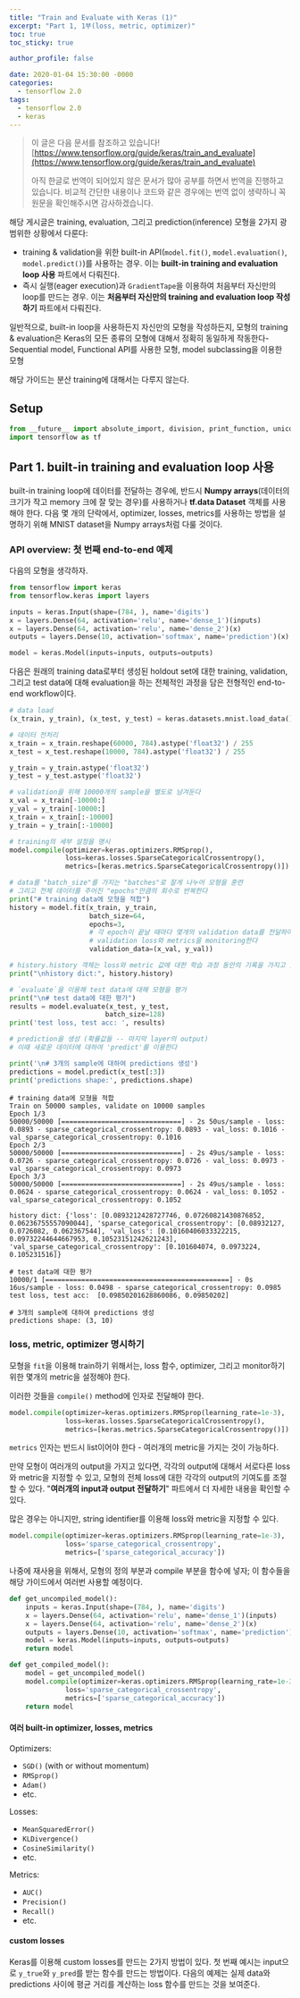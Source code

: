 ```yaml
---
title: "Train and Evaluate with Keras (1)"
excerpt: "Part 1, 1부(loss, metric, optimizer)"
toc: true
toc_sticky: true

author_profile: false

date: 2020-01-04 15:30:00 -0000
categories: 
  - tensorflow 2.0
tags:
  - tensorflow 2.0
  - keras
---
```

> 이 글은 다음 문서를 참조하고 있습니다!
>[https://www.tensorflow.org/guide/keras/train_and_evaluate](https://www.tensorflow.org/guide/keras/train_and_evaluate)
> 
> 아직 한글로 번역이 되어있지 않은 문서가 많아 공부를 하면서 번역을 진행하고 있습니다.
> 비교적 간단한 내용이나 코드와 같은 경우에는 번역 없이 생략하니 꼭 원문을 확인해주시면 감사하겠습니다.

해당 게시글은 training, evaluation, 그리고 prediction(inference) 모형을 2가지 광범위한 상황에서 다룬다:
- training & validation을 위한 built-in API(`model.fit()`, `model.evaluation()`, `model.predict()`)를 사용하는 경우. 이는 **built-in training and evaluation loop 사용** 파트에서 다뤄진다.
- 즉시 실행(eager execution)과 `GradientTape`을 이용하여 처음부터 자신만의 loop를 만드는 경우. 이는 **처음부터 자신만의 training and evaluation loop 작성하기** 파트에서 다뤄진다.

일반적으로, built-in loop을 사용하든지 자신만의 모형을 작성하든지, 모형의 training & evaluation은 Keras의 모든 종류의 모형에 대해서 정확히 동일하게 작동한다- Sequential model, Functional API를 사용한 모형, model subclassing을 이용한 모형

해당 가이드는 분산 training에 대해서는 다루지 않는다.

## Setup
```python
from __future__ import absolute_import, division, print_function, unicode_literals
import tensorflow as tf
```
## Part 1. built-in training and evaluation loop 사용

built-in training loop에 데이터를 전달하는 경우에, 반드시 **Numpy arrays**(데이터의 크기가 작고 memory 크에 잘 맞는 경우)를 사용하거나 **tf.data Dataset** 객체를 사용해야 한다. 다음 몇 개의 단락에서, optimizer, losses, metrics를 사용하는 방법을 설명하기 위해 MNIST dataset을 Numpy arrays처럼 다룰 것이다.

### API overview: 첫 번째 end-to-end 예제

다음의 모형을 생각하자.

```python
from tensorflow import keras
from tensorflow.keras import layers

inputs = keras.Input(shape=(784, ), name='digits')
x = layers.Dense(64, activation='relu', name='dense_1')(inputs)
x = layers.Dense(64, activation='relu', name='dense_2')(x)
outputs = layers.Dense(10, activation='softmax', name='prediction')(x)

model = keras.Model(inputs=inputs, outputs=outputs)
```
다음은 원래의 training data로부터 생성된 holdout set에 대한 training, validation, 그리고 test data에 대해 evaluation을 하는 전체적인 과정을 담은 전형적인 end-to-end workflow이다.

```python
# data load
(x_train, y_train), (x_test, y_test) = keras.datasets.mnist.load_data()

# 데이터 전처리
x_train = x_train.reshape(60000, 784).astype('float32') / 255
x_test = x_test.reshape(10000, 784).astype('float32') / 255

y_train = y_train.astype('float32')
y_test = y_test.astype('float32')

# validation을 위해 10000개의 sample을 별도로 남겨둔다
x_val = x_train[-10000:]
y_val = y_train[-10000:]
x_train = x_train[:-10000]
y_train = y_train[:-10000]

# training의 세부 설정을 명시
model.compile(optimizer=keras.optimizers.RMSprop(),
              loss=keras.losses.SparseCategoricalCrossentropy(),
              metrics=[keras.metrics.SparseCategoricalCrossentropy()]) # list

# data를 "batch_size"를 가지는 "batches"로 잘게 나누어 모형을 훈련
# 그리고 전체 데이터를 주어진 "epochs"만큼의 회수로 반복한다
print("# training data에 모형을 적합")
history = model.fit(x_train, y_train,
                    batch_size=64,
                    epochs=3,
                    # 각 epoch이 끝날 때마다 몇개의 validation data를 전달하여
                    # validation loss와 metrics을 monitoring한다
                    validation_data=(x_val, y_val))

# history.history 객체는 loss와 metric 값에 대한 학습 과정 동안의 기록을 가지고 있다.
print("\nhistory dict:", history.history)

# `evaluate`을 이용해 test data에 대해 모형을 평가
print("\n# test data에 대한 평가")
results = model.evaluate(x_test, y_test,
                        batch_size=128)
print('test loss, test acc: ', results)

# prediction을 생성 (확률값들 -- 마지막 layer의 output)
# 이때 새로운 데이터에 대하여 'predict'를 이용한다

print('\n# 3개의 sample에 대하여 predictions 생성')
predictions = model.predict(x_test[:3])
print('predictions shape:', predictions.shape)
```
```
# training data에 모형을 적합
Train on 50000 samples, validate on 10000 samples
Epoch 1/3
50000/50000 [==============================] - 2s 50us/sample - loss: 0.0893 - sparse_categorical_crossentropy: 0.0893 - val_loss: 0.1016 - val_sparse_categorical_crossentropy: 0.1016
Epoch 2/3
50000/50000 [==============================] - 2s 49us/sample - loss: 0.0726 - sparse_categorical_crossentropy: 0.0726 - val_loss: 0.0973 - val_sparse_categorical_crossentropy: 0.0973
Epoch 3/3
50000/50000 [==============================] - 2s 49us/sample - loss: 0.0624 - sparse_categorical_crossentropy: 0.0624 - val_loss: 0.1052 - val_sparse_categorical_crossentropy: 0.1052

history dict: {'loss': [0.0893212428727746, 0.07260821430876852, 0.06236755557090044], 'sparse_categorical_crossentropy': [0.08932127, 0.0726082, 0.062367544], 'val_loss': [0.10160406033322215, 0.09732244644667953, 0.10523151242621243], 'val_sparse_categorical_crossentropy': [0.101604074, 0.0973224, 0.105231516]}

# test data에 대한 평가
10000/1 [==============================================] - 0s 16us/sample - loss: 0.0498 - sparse_categorical_crossentropy: 0.0985
test loss, test acc:  [0.09850201628860086, 0.09850202]

# 3개의 sample에 대하여 predictions 생성
predictions shape: (3, 10)
```
### loss, metric, optimizer 명시하기

모형을 `fit`을 이용해 train하기 위해서는, loss 함수, optimizer, 그리고 monitor하기 위한 몇개의 metric을 설정해야 한다.

이러한 것들을 `compile()` method에 인자로 전달해야 한다.

```python
model.compile(optimizer=keras.optimizers.RMSprop(learning_rate=1e-3),
              loss=keras.losses.SparseCategoricalCrossentropy(),
              metrics=[keras.metrics.SparseCategoricalCrossentropy()]) # list
```
`metrics` 인자는 반드시 list이어야 한다 - 여러개의 metric을 가지는 것이 가능하다.

만약 모형이 여러개의 output을 가지고 있다면, 각각의 output에 대해서 서로다른 loss와 metric을 지정할 수 있고, 모형의 전체 loss에 대한 각각의 output의 기여도를 조절할 수 있다.
"**여러개의 input과 output 전달하기**" 파트에서 더 자세한 내용을 확인할 수 있다.

많은 경우는 아니지만, string identifier를 이용해 loss와 metric을 지정할 수 있다.

```python
model.compile(optimizer=keras.optimizers.RMSprop(learning_rate=1e-3),
              loss='sparse_categorical_crossentropy',
              metrics=['sparse_categorical_accuracy'])
```
나중에 재사용을 위해서, 모형의 정의 부분과 compile 부분을 함수에 넣자; 이 함수들을 해당 가이드에서 여러번 사용할 예정이다.

```python
def get_uncompiled_model():
    inputs = keras.Input(shape=(784, ), name='digits')
    x = layers.Dense(64, activation='relu', name='dense_1')(inputs)
    x = layers.Dense(64, activation='relu', name='dense_2')(x)
    outputs = layers.Dense(10, activation='softmax', name='prediction')(x)
    model = keras.Model(inputs=inputs, outputs=outputs)
    return model

def get_compiled_model():
    model = get_uncompiled_model()
    model.compile(optimizer=keras.optimizers.RMSprop(learning_rate=1e-3),
              loss='sparse_categorical_crossentropy',
              metrics=['sparse_categorical_accuracy'])
    return model
```
#### 여러 built-in optimizer, losses, metrics

Optimizers:

-   `SGD()`  (with or without momentum)
-   `RMSprop()`
-   `Adam()`
-   etc.

Losses:

-   `MeanSquaredError()`
-   `KLDivergence()`
-   `CosineSimilarity()`
-   etc.

Metrics:

-   `AUC()`
-   `Precision()`
-   `Recall()`
-   etc.

#### custom losses

Keras를 이용해 custom losses를 만드는 2가지 방법이 있다. 첫 번째 예시는 input으로 `y_true`와 `y_pred`를 받는 함수를 만드는 방법이다. 다음의 예제는 실제 data와 predictions 사이에 평균 거리를 계산하는 loss 함수를 만드는 것을 보여준다.
<!--stackedit_data:
eyJoaXN0b3J5IjpbMTk0MjQ5NDEwMF19
-->
